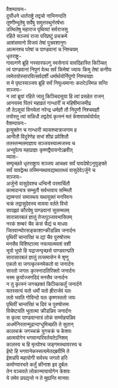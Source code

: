वैशम्पायनः-  
दुर्योधने धार्तराष्ट्रे तद्वचो नाभिनन्दति  
तूष्णीम्भूतेषु सर्वेषु समुत्तस्थुर्नरर्षभाः  
उत्थितेषु महाराज पृथिव्यां सर्वराजसु  
रहिते सञ्जयं राजा परिप्रष्टुं प्रचक्रमे  
आशंसमानो विजयं तेषां पुत्रवशानुगः  
आत्मनश्च परेषां च पाण्डवानां च निश्चयम्  
धृतराष्ट्रः-  
गावल्गणे ब्रूहि नस्सारफल्गु स्वसेनायं यावदिहास्ति किञ्चित्  
त्वं पाण्डवानां निपुणं वेत्थ सर्वं किमेषां ज्यायः किमु तेषां कनीयः  
त्वमेतयोस्सारवित्सर्वदर्शी धर्मार्थयोर्निपुणो निश्चयज्ञः  
स मे पृष्टस्सञ्जय ब्रूहि सर्वं नियुध्यमानाः कतरेऽस्मिन्न सन्ति  
सञ्जयः-  
न त्वां ब्रूयां रहिते जातु किञ्चिदसूया हि त्वां प्रसहेत राजन्  
आनयस्व पितरं महाव्रतं गान्धारीं च महिषीमाजमीढ  
तौ तेऽसूयां विनयेतां नरेन्द्र धर्मज्ञौ तौ निपुणौ निश्चयज्ञौ  
तयोस्तु त्वां सन्निधौ तद्वदेयं कृत्स्नं मतं केशवपार्थयोर्यत्  
वैशम्पायनः-  
इत्युक्तेन च गान्धारी व्यासश्चात्राजगाम ह  
आनीतौ विदुरेणेह सभां शीघ्रं प्रवेशितौ  
ततस्तन्मतमाज्ञाय सञ्जयस्यात्मजस्य च  
अभ्युपेत्य महाप्राज्ञः कृष्णद्वैपायनोऽब्रवीत्  
व्यासः-  
सम्पृच्छते धृतराष्ट्राय सञ्जय आचक्ष्व सर्वं यावदेषोऽनुयुङ्क्ते  
सर्वं यावद्वेत्थ तस्मिन्यथावद्याथातथ्यं वासुदेवेऽर्जुने च  
सञ्जयः-  
अर्जुनो वासुदेवश्च धन्विनौ परमार्चितौ  
कामादन्यत्र सम्भूतौ सर्वभावाय सम्मितौ  
द्यामन्तरं समास्थय यथायुक्तं मनस्विनः  
चक्रं तद्वासुदेवस्य मायया वर्तते विभो  
सापह्नवं कौरवेषु पाण्डवानां सुसम्मतम्  
सारासारबलं ज्ञातुं तेजःपुञ्जावभासितम्  
नरकं शम्बरं चैव कंसं चैद्यं च माधवः  
जितवान्घोरसङ्काशान्क्रीडन्निव जनार्दनः  
पृथिवीं चान्तरिक्षं च द्यां चैव पुरुषोत्तमः  
मनसैव विशिष्टात्मा नयत्यात्मवशं वशी  
भूयो भूयो हि यद्राजन्पृच्छसे पाण्डवान्प्रति  
सारासारबलं ज्ञातुं तत्समासेन मे शृणु  
एकतो वा जगत्कृत्स्नमेकतो वा जनार्दनः  
सारतो जगतः कृत्स्नादतिरिक्तो जनार्दनः  
भस्म कुर्याज्जगदिदं मनसैव जनार्दनः  
न तु कृत्स्नं जगच्छक्तं किञ्चित्कर्तुं जनार्दने  
यतस्सत्यं यतो धर्मो यतो ह्रीरार्जवं यतः  
ततो भवति गोविन्दो यतः कृष्णस्ततो जयः  
पृथिवीं चान्तरिक्षं च दिवं च पुरुषोत्तमः  
विचेष्टयति भूतात्मा क्रीडन्निव जनार्दनः  
स कृत्वा पाण्डवान्सत्रं लोकं सम्मोहयन्निव  
अधर्मनिरतान्मूढान्दग्धुमिच्छति ते सुतान्  
कालचक्रं जगच्चक्रं युगचक्रं च केशवः  
आत्मयोगेन भगवान्परिवर्तयतेऽनिशम्  
कालस्य च हि मृत्योश्च जङ्गमस्थावरस्य च  
ईष्टे हि भगवानेकस्सत्यमेतद्ब्रवीमि ते  
ईशन्नपि महायोगी सर्वस्य जगतो हरिः  
कर्माण्यारभते कर्तुं कीनाश इव दुर्बलः  
तेन वञ्चयते लोकान्मायायोगेन केशवः  
ये तमेव प्रपद्यन्ते न ते मुह्यन्ति मानवाः  
